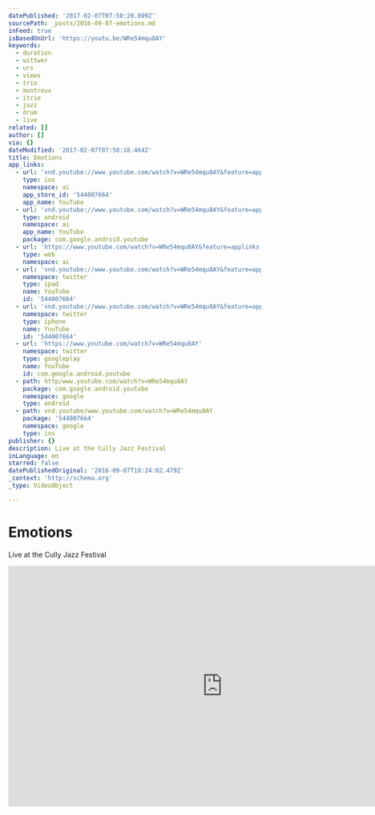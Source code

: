 ```yaml
---
datePublished: '2017-02-07T07:50:20.009Z'
sourcePath: _posts/2016-09-07-emotions.md
inFeed: true
isBasedOnUrl: 'https://youtu.be/WRe54mqu8AY'
keywords:
  - duration
  - wittwer
  - urs
  - views
  - trio
  - montreux
  - itrio
  - jazz
  - drum
  - live
related: []
author: []
via: {}
dateModified: '2017-02-07T07:50:18.464Z'
title: Emotions
app_links:
  - url: 'vnd.youtube://www.youtube.com/watch?v=WRe54mqu8AY&feature=applinks'
    type: ios
    namespace: ai
    app_store_id: '544007664'
    app_name: YouTube
  - url: 'vnd.youtube://www.youtube.com/watch?v=WRe54mqu8AY&feature=applinks'
    type: android
    namespace: ai
    app_name: YouTube
    package: com.google.android.youtube
  - url: 'https://www.youtube.com/watch?v=WRe54mqu8AY&feature=applinks'
    type: web
    namespace: ai
  - url: 'vnd.youtube://www.youtube.com/watch?v=WRe54mqu8AY&feature=applinks'
    namespace: twitter
    type: ipad
    name: YouTube
    id: '544007664'
  - url: 'vnd.youtube://www.youtube.com/watch?v=WRe54mqu8AY&feature=applinks'
    namespace: twitter
    type: iphone
    name: YouTube
    id: '544007664'
  - url: 'https://www.youtube.com/watch?v=WRe54mqu8AY'
    namespace: twitter
    type: googleplay
    name: YouTube
    id: com.google.android.youtube
  - path: http/www.youtube.com/watch?v=WRe54mqu8AY
    package: com.google.android.youtube
    namespace: google
    type: android
  - path: vnd.youtube/www.youtube.com/watch?v=WRe54mqu8AY
    package: '544007664'
    namespace: google
    type: ios
publisher: {}
description: Live at the Cully Jazz Festival
inLanguage: en
starred: false
datePublishedOriginal: '2016-09-07T18:24:02.479Z'
_context: 'http://schema.org'
_type: VideoObject

---
```

# Emotions

Live at the Cully Jazz Festival

<iframe src="https://cdn.embedly.com/widgets/media.html?src=https%3A%2F%2Fwww.youtube.com%2Fembed%2FWRe54mqu8AY%3Ffeature%3Doembed&amp;url=http%3A%2F%2Fwww.youtube.com%2Fwatch%3Fv%3DWRe54mqu8AY&amp;image=https%3A%2F%2Fi.ytimg.com%2Fvi%2FWRe54mqu8AY%2Fhqdefault.jpg&amp;key=b7d04c9b404c499eba89ee7072e1c4f7&amp;type=text%2Fhtml&amp;schema=youtube" width="854" height="480" scrolling="no" frameborder="0" allowfullscreen="" style=""></iframe>